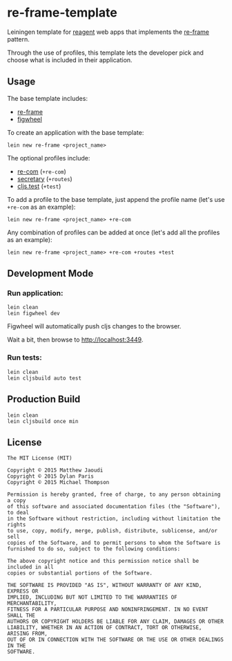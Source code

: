 # re-frame-template

Leiningen template for [reagent](https://github.com/reagent-project/reagent) web apps that implements the [re-frame](https://github.com/Day8/re-frame) pattern.

Through the use of profiles, this template lets the developer pick and choose what is included in their application.

## Usage

The base template includes:

* [re-frame](https://github.com/Day8/re-frame)
* [figwheel](https://github.com/bhauman/lein-figwheel)

To create an application with the base template:

```
lein new re-frame <project_name>
```

The optional profiles include:

* [re-com](https://github.com/Day8/re-com) (`+re-com`)
* [secretary](https://github.com/gf3/secretary) (`+routes`)
* [cljs.test](https://groups.google.com/forum/#!topic/clojure/gnCl0CySSk8) (`+test`)

To add a profile to the base template, just append the profile name (let's use `+re-com` as an example):

```
lein new re-frame <project_name> +re-com
```

Any combination of profiles can be added at once (let's add all the profiles as an example):

```
lein new re-frame <project_name> +re-com +routes +test
```

## Development Mode

### Run application:

```
lein clean
lein figwheel dev
```

Figwheel will automatically push cljs changes to the browser.

Wait a bit, then browse to [http://localhost:3449](http://localhost:3449).

### Run tests:

```
lein clean
lein cljsbuild auto test
```

## Production Build

```
lein clean
lein cljsbuild once min
```

## License

```
The MIT License (MIT)

Copyright © 2015 Matthew Jaoudi
Copyright © 2015 Dylan Paris
Copyright © 2015 Michael Thompson

Permission is hereby granted, free of charge, to any person obtaining a copy
of this software and associated documentation files (the "Software"), to deal
in the Software without restriction, including without limitation the rights
to use, copy, modify, merge, publish, distribute, sublicense, and/or sell
copies of the Software, and to permit persons to whom the Software is
furnished to do so, subject to the following conditions:

The above copyright notice and this permission notice shall be included in all
copies or substantial portions of the Software.

THE SOFTWARE IS PROVIDED "AS IS", WITHOUT WARRANTY OF ANY KIND, EXPRESS OR
IMPLIED, INCLUDING BUT NOT LIMITED TO THE WARRANTIES OF MERCHANTABILITY,
FITNESS FOR A PARTICULAR PURPOSE AND NONINFRINGEMENT. IN NO EVENT SHALL THE
AUTHORS OR COPYRIGHT HOLDERS BE LIABLE FOR ANY CLAIM, DAMAGES OR OTHER
LIABILITY, WHETHER IN AN ACTION OF CONTRACT, TORT OR OTHERWISE, ARISING FROM,
OUT OF OR IN CONNECTION WITH THE SOFTWARE OR THE USE OR OTHER DEALINGS IN THE
SOFTWARE.
```
